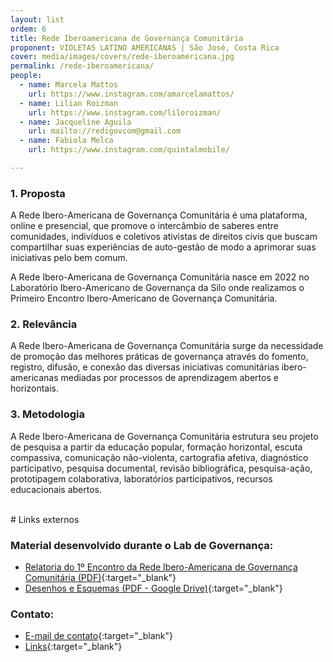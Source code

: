 ```yaml
---
layout: list
ordem: 6
title: Rede Iberoamericana de Governança Comunitária 
proponent: VIOLETAS LATINO AMERICANAS | São José, Costa Rica
cover: media/images/covers/rede-iberoamericana.jpg
permalink: /rede-iberoamericana/
people:
  - name: Marcela Mattos
    url: https://www.instagram.com/amarcelamattos/
  - name: Lilian Roizman
    url: https://www.instagram.com/liloroizman/
  - name: Jacqueline Aguila
    url: mailto://redigovcom@gmail.com
  - name: Fabiola Melca 
    url: https://www.instagram.com/quintalmobile/

---
```


### 1. Proposta
A Rede Ibero-Americana de Governança Comunitária é uma plataforma, online e presencial, que promove o intercâmbio de saberes entre comunidades, indivíduos e coletivos ativistas de direitos civis que buscam compartilhar suas experiências de auto-gestão de modo a aprimorar suas iniciativas pelo bem comum.

A Rede Ibero-Americana de Governança Comunitária nasce em 2022 no Laboratório Ibero-Americano de Governança da Silo onde realizamos o Primeiro Encontro Ibero-Americano de Governança Comunitária.

### 2. Relevância
A Rede Ibero-Americana de Governança Comunitária surge da necessidade de promoção das melhores práticas de governança através do fomento, registro, difusão, e conexão das diversas iniciativas comunitárias ibero-americanas mediadas por processos de aprendizagem abertos e horizontais.

### 3. Metodologia
A Rede Ibero-Americana de Governança Comunitária estrutura seu projeto de pesquisa a partir da educação popular, formação horizontal, escuta compassiva, comunicação não-violenta, cartografia afetiva, diagnóstico participativo, pesquisa documental, revisão bibliográfica, pesquisa-ação, prototipagem colaborativa, laboratórios participativos, recursos educacionais abertos.

<br>
# Links externos

### Material desenvolvido durante o Lab de Governança:
* [Relatoria do 1º Encontro da Rede Ibero-Americana de Governança Comunitária (PDF)](/media/docs/rede-iberoamericana/RELATORIA_PRIMEIRO_ENCONTRO.pdf){:target="_blank"}
* [Desenhos e Esquemas (PDF - Google Drive)](https://drive.google.com/file/d/1fOXdG8fGHZzuxXpihFhe0WcWOU5k8bns/view?usp=share_link){:target="_blank"}

### Contato: 
* [E-mail de contato](mailto://redigovcom@gmail.com){:target="_blank"}
* [Links](https://iberoamericacomum.hotglue.me/){:target="_blank"}